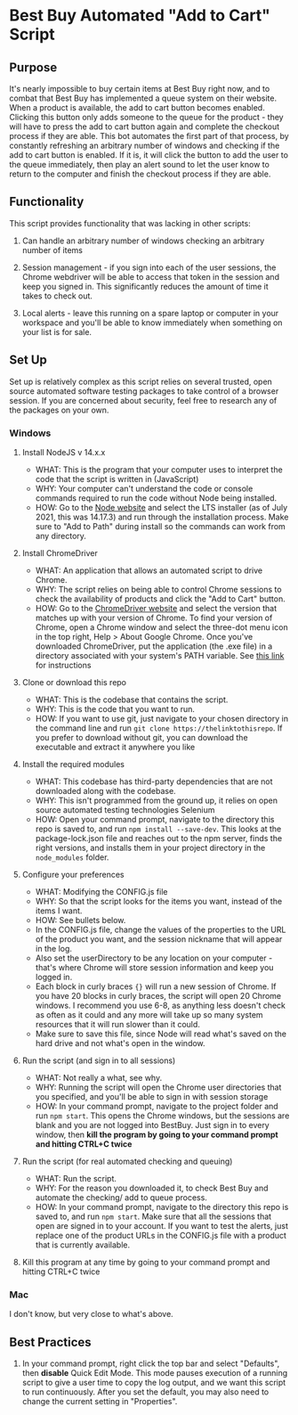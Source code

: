 # Best Buy Automated "Add to Cart" Script
## Purpose
It's nearly impossible to buy certain items at Best Buy right now, and to combat that Best Buy has implemented a queue system on their website. When a product is available, the add to cart button becomes enabled. Clicking this button only adds someone to the queue for the product - they will have to press the add to cart button again and complete the checkout process if they are able. This bot automates the first part of that process, by constantly refreshing an arbitrary number of windows and checking if the add to cart button is enabled. If it is, it will click the button to add the user to the queue immediately, then play an alert sound to let the user know to return to the computer and finish the checkout process if they are able.
## Functionality
This script provides functionality that was lacking in other scripts:

1) Can handle an arbitrary number of windows checking an arbitrary number of items

2) Session management - if you sign into each of the user sessions, the Chrome webdriver will be able to access that token in the session and keep you signed in. This significantly reduces the amount of time it takes to check out.

3) Local alerts - leave this running on a spare laptop or computer in your workspace and you'll be able to know immediately when something on your list is for sale.
## Set Up
Set up is relatively complex as this script relies on several trusted, open source automated software testing packages to take control of a browser session. If you are concerned about security, feel free to research any of the packages on your own.

### Windows
1) Install NodeJS v 14.x.x
    * WHAT: This is the program that your computer uses to interpret the code that the script is written in (JavaScript)
    * WHY: Your computer can't understand the code or console commands required to run the code without Node being installed.
    * HOW: Go to the [Node website](https://nodejs.org/en/) and select the LTS installer (as of July 2021, this was 14.17.3) and run through the installation process. Make sure to "Add to Path" during install so the commands can work from any directory.

2) Install ChromeDriver
    * WHAT: An application that allows an automated script to drive Chrome.
    * WHY: The script relies on being able to control Chrome sessions to check the availability of products and click the "Add to Cart" button.
    * HOW: Go to the [ChromeDriver website](https://chromedriver.chromium.org/downloads) and select the version that matches up with your version of Chrome. To find your version of Chrome, open a Chrome window and select the three-dot menu icon in the top right, Help > About Google Chrome. Once you've downloaded ChromeDriver, put the application (the .exe file) in a directory associated with your system's PATH variable. See [this link](https://superuser.com/a/284351) for instructions

3) Clone or download this repo
    * WHAT: This is the codebase that contains the script.
    * WHY: This is the code that you want to run.
    * HOW: If you want to use git, just navigate to your chosen directory in the command line and run `git clone https://thelinktothisrepo`. If you prefer to download without git, you can download the executable and extract it anywhere you like

4) Install the required modules
    * WHAT: This codebase has third-party dependencies that are not downloaded along with the codebase.
    * WHY: This isn't programmed from the ground up, it relies on open source automated testing technologies Selenium 
    * HOW: Open your command prompt, navigate to the directory this repo is saved to, and run `npm install --save-dev`. This looks at the package-lock.json file and reaches out to the npm server, finds the right versions, and installs them in your project directory in the `node_modules` folder.

5) Configure your preferences
    * WHAT: Modifying the CONFIG.js file
    * WHY: So that the script looks for the items you want, instead of the items I want.
    * HOW: See bullets below.
    * In the CONFIG.js file, change the values of the properties to the URL of the product you want, and the session nickname that will appear in the log.
    * Also set the userDirectory to be any location on your computer - that's where Chrome will store session information and keep you logged in.
    * Each block in curly braces `{}` will run a new session of Chrome. If you have 20 blocks in curly braces, the script will open 20 Chrome windows. I recommend you use 6-8, as anything less doesn't check as often as it could and any more will take up so many system resources that it will run slower than it could.
    * Make sure to save this file, since Node will read what's saved on the hard drive and not what's open in the window.

6) Run the script (and sign in to all sessions)
    * WHAT: Not really a what, see why.
    * WHY: Running the script will open the Chrome user directories that you specified, and you'll be able to sign in with session storage
    * HOW: In your command prompt, navigate to the project folder and run `npm start`. This opens the Chrome windows, but the sessions are blank and you are not logged into BestBuy. Just sign in to every window, then **kill the program by going to your command prompt and hitting CTRL+C twice**

 

7) Run the script (for real automated checking and queuing)
    * WHAT: Run the script.
    * WHY: For the reason you downloaded it, to check Best Buy and automate the checking/ add to queue process.
    * HOW: In your command prompt, navigate to the directory this repo is saved to, and run `npm start`. Make sure that all the sessions that open are signed in to your account. If you want to test the alerts, just replace one of the product URLs in the CONFIG.js file with a product that is currently available.

8) Kill this program at any time by going to your command prompt and hitting CTRL+C twice
### Mac
I don't know, but very close to what's above.
## Best Practices

1) In your command prompt, right click the top bar and select "Defaults", then **disable** Quick Edit Mode. This mode pauses execution of a running script to give a user time to copy the log output, and we want this script to run continuously. After you set the default, you may also need to change the current setting in "Properties".